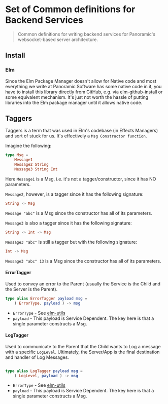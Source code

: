 # Set of Common definitions for Backend Services

> Common definitions for writing backend services for Panoramic's websocket-based server architecture.

## Install

### Elm

Since the Elm Package Manager doesn't allow for Native code and most everything we write at Panoramic Software has some native code in it,
you have to install this library directly from GitHub, e.g. via [elm-github-install](https://github.com/gdotdesign/elm-github-install) or some equivalent mechanism. It's just not worth the hassle of putting libraries into the Elm package manager until it allows native code.

## Taggers

Taggers is a term that was used in Elm's codebase (in Effects Managers) and sort of stuck for us. It's effectively a `Msg Constructor function`.

Imagine the following:

```elm
type Msg =
	Message1
	Message2 String
	Message3 String Int
```

Here `Message1` is a Msg, i.e. it's not a tagger/constructor, since it has NO parameters.

`Message2`, however, is a tagger since it has the following signature:

```elm
String -> Msg
```

`Message "abc"` is a Msg since the constructor has all of its parameters.


`Message3` is also a tagger since it has the following signature:

```elm
String -> Int -> Msg
```
`Message3 "abc"` is still a tagger but with the following signature:

```elm
Int -> Msg
```

`Message3 "abc" 13` is a Msg since the constructor has all of its parameters.

#### ErrorTagger

Used to convey an error to the Parent (usually the Service is the Child and the Server is the Parent).

```elm
type alias ErrorTagger payload msg =
    ( ErrorType, payload ) -> msg
```

* `ErrorType` - See [elm-utils](https://github.com/panosoft/elm-utils#error)
* `payload` - This payload is Service Dependent. The key here is that a single parameter constructs a Msg.


#### LogTagger

Used to communicate to the Parent that the Child wants to Log a message with a specific `LogLevel`. Ultimately, the Server/App is the final destination and handler of Log Messages.

```elm

type alias LogTagger payload msg =
    ( LogLevel, payload ) -> msg
```

* `ErrorType` - See [elm-utils](https://github.com/panosoft/elm-utils#log)
* `payload` - This payload is Service Dependent. The key here is that a single parameter constructs a Msg.
